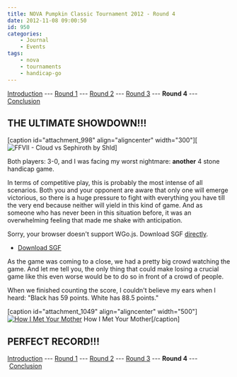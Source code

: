 ```yaml
---
title: NOVA Pumpkin Classic Tournament 2012 - Round 4
date: 2012-11-08 09:00:50
id: 950
categories:
	- Journal
	- Events
tags:
	- nova
	- tournaments
	- handicap-go
---
```


[Introduction](http://www.bengozen.com/nova-pumpkin-class-2012-intro/ "NOVA Pumpkin Classic Tournament 2012 — Introduction") --- [Round 1](http://www.bengozen.com/nova-pumpkin-classic-tournament-2012-round-1/ "NOVA Pumpkin Classic Tournament 2012 — Round 1") --- [Round 2](http://www.bengozen.com/nova-pumpkin-classic-tournament-2012-round-2/ "NOVA Pumpkin Classic Tournament 2012 — Round 2") --- [Round 3](http://www.bengozen.com/nova-pumpkin-classic-tournament-2012-round-3/ "NOVA Pumpkin Classic Tournament 2012 — Round 3") --- **Round 4** --- [Conclusion](http://www.bengozen.com/nova-pumpkin-classic-tournament-2012-conclusion/ "NOVA Pumpkin Classic Tournament 2012 — Conclusion")

## THE ULTIMATE SHOWDOWN!!!

[caption id="attachment_998" align="aligncenter" width="300"][![FFVII - Cloud vs Sephiroth by Shld](http://www.bengozen.com/wp-content/uploads/2012/11/FFVII_AC__Cloud_VS_SEPHIROTH_by_Shld.jpg "FFVII - Cloud vs Sephiroth by Shld")]

Both players: 3-0, and I was facing my worst nightmare: **another** 4 stone handicap game.

In terms of competitive play, this is probably the most intense of all scenarios. Both you and your opponent are aware that only one will emerge victorious, so there is a huge pressure to fight with everything you have till the very end because neither will yield in this kind of game. And as someone who has never been in this situation before, it was an overwhelming feeling that made me shake with anticipation.

<!--more-->

<article>
	<section data-wgo="/kifu/2012/2012.11.08-NOVA-PC-Round-4.sgf" data-wgo-enablewheel="false" style="width: 100%">
	  <p>Sorry, your browser doesn't support WGo.js. Download SGF <a href="/kifu/2012/2012.11.08-NOVA-PC-Round-4.sgf">directly</a>.</p>
	</section>
	<div><ul><li><a href="/kifu/2012/2012.11.08-NOVA-PC-Round-4.sgf">Download SGF</a></li></ul></div>
</article>

As the game was coming to a close, we had a pretty big crowd watching the game. And let me tell you, the only thing that could make losing a crucial game like this even worse would be to do so in front of a crowd of people.

When we finished counting the score, I couldn't believe my ears when I heard: "Black has 59 points. White has 88.5 points."

[caption id="attachment_1049" align="aligncenter" width="500"][![How I Met Your Mother](http://www.bengozen.com/wp-content/uploads/2012/11/barneyhighestoffive.gif "barneyhighestoffive")](http://www.bengozen.com/wp-content/uploads/2012/11/barneyhighestoffive.gif) How I Met Your Mother[/caption]

## **PERFECT RECORD!!!**

[Introduction](http://www.bengozen.com/nova-pumpkin-class-2012-intro/ "NOVA Pumpkin Classic Tournament 2012 — Introduction") --- [Round 1](http://www.bengozen.com/nova-pumpkin-classic-tournament-2012-round-1/ "NOVA Pumpkin Classic Tournament 2012 — Round 1") --- [Round 2](http://www.bengozen.com/nova-pumpkin-classic-tournament-2012-round-2/ "NOVA Pumpkin Classic Tournament 2012 — Round 2") --- [Round 3](http://www.bengozen.com/nova-pumpkin-classic-tournament-2012-round-3/ "NOVA Pumpkin Classic Tournament 2012 — Round 3") --- **Round 4** --- [Conclusion](http://www.bengozen.com/nova-pumpkin-classic-tournament-2012-conclusion/ "NOVA Pumpkin Classic Tournament 2012 — Conclusion")